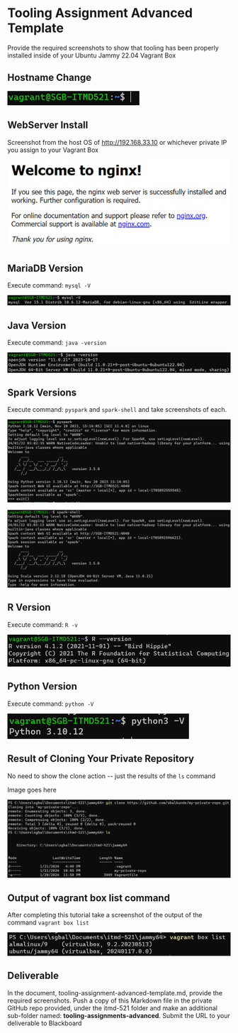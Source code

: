 # Tooling Assignment Advanced Template

Provide the required screenshots to show that tooling has been properly installed inside of your Ubuntu Jammy 22.04 Vagrant Box

## Hostname Change

![*set-hostname*](./Images/Hostname%20Change.png "hostnamechange")

## WebServer Install

Screenshot from the host OS of http://192.168.33.10  or whichever private IP you assign to your Vagrant Box

![*Webserver_nginx*](./Images/WebServer%20Install_nginx.png "Webserver_nginx")

## MariaDB Version

Execute command: `mysql -V`

![*mysql -V*](./Images/MariaDB%20version.png "MariaDB version")

## Java Version

Execute command: `java -version`

![*java -version*](./Images/Java%20Version.png "java version")

## Spark Versions

Execute command: `pyspark` and `spark-shell` and take screenshots of each.

![*pyspark -version*](./Images/pyspark%20version.png "pyspark version")

![*spark-shell -version*](./Images/spark-shell%20version.png "spark-shell version")


## R Version

Execute command: `R -v`

![*R -v*](./Images/R%20Version%20.png "R version")

## Python Version

Execute command: `python -V`

![*python -version*](./Images/python%20version.png "python version")

## Result of Cloning Your Private Repository

No need to show the clone action -- just the results of the `ls` command

Image goes here

![*cloning my-private-repo*](./Images/Result%20of%20Cloning%20my%20Private%20Repository.png "cloning my-private-repo")

## Output of vagrant box list command

After completing this tutorial take a screenshot of the output of the command ```vagrant box list```

![*vagrant box list*](./Images/vagrant%20box%20list.png "vagrant box list")

## Deliverable

In the document, tooling-assignment-advanced-template.md, provide the required screenshots. Push a copy of this Markdown file in the private GitHub repo provided, under the itmd-521 folder and make an additional sub-folder named: **tooling-assignments-advanced**.  Submit the URL to your deliverable to Blackboard
